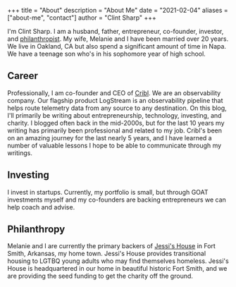 +++
title = "About"
description = "About Me"
date = "2021-02-04"
aliases = ["about-me", "contact"]
author = "Clint Sharp"
+++

I'm Clint Sharp. I am a husband, father, entrepreneur, co-founder, investor, and [philanthropist](https://www.youtube.com/watch?v=pQJ9GUVxPl8_). My wife, Melanie and I have been married over 20 years. We live in Oakland, CA but also spend a significant amount of time in Napa. We have a teenage son who's in his sophomore year of high school. 

## Career

Professionally, I am co-founder and CEO of [Cribl](https://cribl.io/). We are an observability company. Our flagship product LogStream is an observability pipeline that helps route telemetry data from any source to any destination. On this blog, I'll primarily be writing about entrepreneurship, technology, investing, and charity. I blogged often back in the mid-2000s, but for the last 10 years my writing has primarily been professional and related to my job. Cribl's been on an amazing journey for the last nearly 5 years, and I have learned a number of valuable lessons I hope to be able to communicate through my writings.

## Investing

I invest in startups. Currently, my portfolio is small, but through GOAT investments myself and my co-founders are backing entrepreneurs we can help coach and advise. 

## Philanthropy

Melanie and I are currently the primary backers of [Jessi's House](https://www.canva.com/design/DAE2NxZ-Xp4/EkT0mAfz2G2I0UWjhuxe3A/view) in Fort Smith, Arkansas, my home town. Jessi's House provides transitional housing to LGTBQ young adults who may find themselves homeless. Jessi's House is headquartered in our home in beautiful historic Fort Smith, and we are providing the seed funding to get the charity off the ground.
